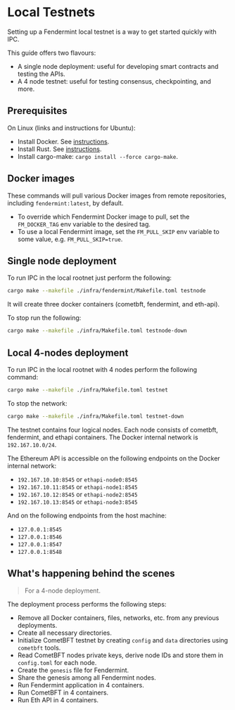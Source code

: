 # Local Testnets

Setting up a Fendermint local testnet is a way to get started quickly with IPC.

This guide offers two flavours:

- A single node deployment: useful for developing smart contracts and testing the APIs.
- A 4 node testnet: useful for testing consensus, checkpointing, and more.

## Prerequisites

On Linux (links and instructions for Ubuntu):

- Install Docker. See [instructions](https://docs.docker.com/engine/install/ubuntu/).
- Install Rust. See [instructions](https://www.rust-lang.org/tools/install).
- Install cargo-make: `cargo install --force cargo-make`.

## Docker images

These commands will pull various Docker images from remote repositories, including `fendermint:latest`, by default.

- To override which Fendermint Docker image to pull, set the `FM_DOCKER_TAG` env variable to the desired tag.
- To use a local Fendermint image, set the `FM_PULL_SKIP` env variable to some value, e.g. `FM_PULL_SKIP=true`.

## Single node deployment

To run IPC in the local rootnet just perform the following:

```bash
cargo make --makefile ./infra/fendermint/Makefile.toml testnode
```

It will create three docker containers (cometbft, fendermint, and eth-api).

To stop run the following:

```bash
cargo make --makefile ./infra/Makefile.toml testnode-down
```

## Local 4-nodes deployment

To run IPC in the local rootnet with 4 nodes perform the following command:

```bash
cargo make --makefile ./infra/Makefile.toml testnet
```

To stop the network:

```bash
cargo make --makefile ./infra/Makefile.toml testnet-down
```

The testnet contains four logical nodes. Each node consists of cometbft, fendermint, and ethapi containers.
The Docker internal network is `192.167.10.0/24`.

The Ethereum API is accessible on the following endpoints on the Docker internal network:

- `192.167.10.10:8545` or `ethapi-node0:8545`
- `192.167.10.11:8545` or `ethapi-node1:8545`
- `192.167.10.12:8545` or `ethapi-node2:8545`
- `192.167.10.13:8545` or `ethapi-node3:8545`

And on the following endpoints from the host machine:

- `127.0.0.1:8545`
- `127.0.0.1:8546`
- `127.0.0.1:8547`
- `127.0.0.1:8548`

## What's happening behind the scenes

> For a 4-node deployment.

The deployment process performs the following steps:

- Remove all Docker containers, files, networks, etc. from any previous deployments.
- Create all necessary directories.
- Initialize CometBFT testnet by creating `config` and `data` directories using `cometbft` tools.
- Read CometBFT nodes private keys, derive node IDs and store them in `config.toml` for each node.
- Create the `genesis` file for Fendermint.
- Share the genesis among all Fendermint nodes.
- Run Fendermint application in 4 containers.
- Run CometBFT in 4 containers.
- Run Eth API in 4 containers.
